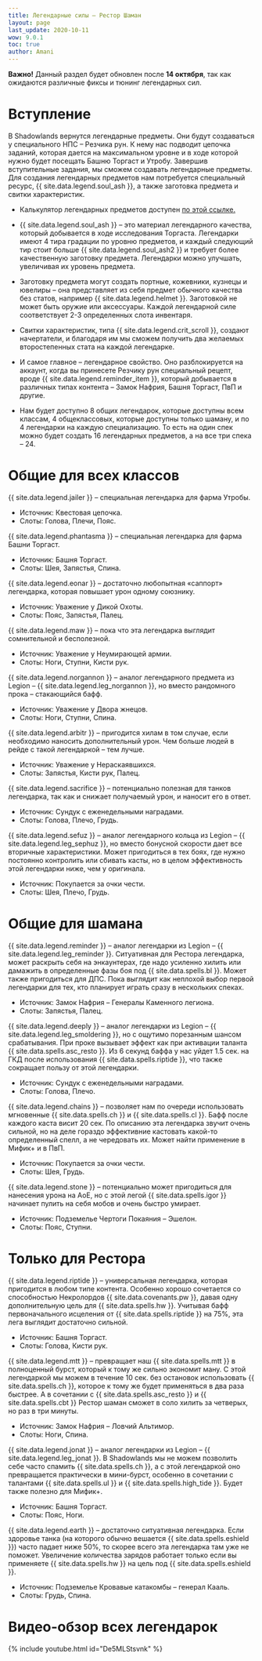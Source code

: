 ```yaml
---
title: Легендарные силы – Рестор Шаман
layout: page
last_update: 2020-10-11 
wow: 9.0.1
toc: true
author: Amani
---
```


**Важно!** Данный раздел будет обновлен после **14 октября**, так как ожидаются различные фиксы и тюнинг легендарных сил.

# Вступление

В Shadowlands вернутся легендарные предметы. Они будут создаваться у специального НПС – Резчика рун. К нему нас подводит цепочка заданий, которая дается на максимальном уровне и в ходе которой нужно будет посещать Башню Торгаст и Утробу. Завершив вступительные задания, мы сможем создавать легендарные предметы. Для создания легендарных предметов нам потребуется специальный ресурс, {{ site.data.legend.soul_ash }}, а также заготовка предмета и свитки характеристик.

* Калькулятор легендарных предметов доступен [по этой ссылке.](https://shadowlands.wowhead.com/legendary-calc/shaman)

* {{ site.data.legend.soul_ash }} – это материал легендарного качества, который добывается в ходе исследования Торгаста. Легендарки имеют 4 тира градации по уровню предметов, и каждый следующий тир стоит больше {{ site.data.legend.soul_ash2 }} и требует более качественную заготовку предмета. Легендарки можно улучшать, увеличивая их уровень предмета.

* Заготовку предмета могут создать портные, кожевники, кузнецы и ювелиры – она представляет из себя предмет обычного качества без статов, например {{ site.data.legend.helmet }}. Заготовкой не может быть оружие или аксессуары. Каждой легендарной силе соответствует 2-3 определенных слота инвентаря.

* Свитки характеристик, типа {{ site.data.legend.crit_scroll }}, создают начертатели, и благодаря им мы сможем получить два желаемых второстепенных стата на каждой легендарке.

* И самое главное – легендарное свойство. Оно разблокируется на аккаунт, когда вы принесете Резчику рун специальный рецепт, вроде {{ site.data.legend.reminder_item }}, который добывается в различных типах контента – Замок Нафрия, Башня Торгаст, ПвП и другие.

* Нам будет доступно 8 общих легендарок, которые доступны всем классам, 4 общеклассовых, которые доступны только шаману, и по 4 легендарки на каждую специализацию. То есть на один спек можно будет создать 16 легендарных предметов, а на все три спека – 24.

# Общие для всех классов

{{ site.data.legend.jailer }} – специальная легендарка для фарма Утробы.  
* Источник: Квестовая цепочка.  
* Слоты: Голова, Плечи, Пояс.

{{ site.data.legend.phantasma }} – специальная легендарка для фарма Башни Торгаст.  
* Источник: Башня Торгаст.  
* Слоты: Шея, Запястья, Спина.

{{ site.data.legend.eonar }} – достаточно любопытная «саппорт» легендарка, которая повышает урон одному союзнику.  
* Источник: Уважение у Дикой Охоты.  
* Слоты: Пояс, Запястья, Палец.

{{ site.data.legend.maw }} – пока что эта легендарка выглядит сомнительной и бесполезной.  
* Источник: Уважение у Неумирающей армии.  
* Слоты: Ноги, Ступни, Кисти рук.

{{ site.data.legend.norgannon }} – аналог легендарного предмета из Legion – {{ site.data.legend.leg_norgannon }}, но вместо рандомного прока – стакающийся бафф.  
* Источник: Уважение у Двора жнецов.  
* Слоты: Ноги, Ступни, Спина.

{{ site.data.legend.arbitr }} – пригодится хилам в том случае, если необходимо наносить дополнительный урон. Чем больше людей в рейде с такой легендаркой – тем лучше.  
* Источник: Уважение у Нераскаявшихся.  
* Слоты: Запястья, Кисти рук, Палец.

{{ site.data.legend.sacrifice }} – потенциально полезная для танков легендарка, так как и снижает получаемый урон, и наносит его в ответ.  
* Источник: Сундук с еженедельными наградами.  
* Слоты: Голова, Плечо, Грудь.

{{ site.data.legend.sefuz }} – аналог легендарного кольца из Legion – {{ site.data.legend.leg_sephuz }}, но вместо бонусной скорости дает все вторичные характеристики. Может пригодиться в тех боях, где нужно постоянно контролить или сбивать касты, но в целом эффективность этой легендарки ниже, чем у оригинала.  
* Источник: Покупается за очки чести.  
* Слоты: Шея, Плечо, Грудь.

# Общие для шамана

{{ site.data.legend.reminder }} – аналог легендарки из Legion – {{ site.data.legend.leg_reminder }}. Ситуативная для Рестора легендарка, может раскрыть себя на энкаунтерах, где надо усиленно хилить или дамажить в определенные фазы боя под {{ site.data.spells.bl }}. Может также пригодиться для ДПС. Пока выглядит как неплохой выбор первой легендарки для тех, кто планирует играть сразу в нескольких спеках.  
* Источник: Замок Нафрия – Генералы Каменного легиона.  
* Слоты: Запястья, Палец.

{{ site.data.legend.deeply }} – аналог легендарки из Legion – {{ site.data.legend.leg_smoldering }}, но с ощутимо порезанным шансом срабатывания. При проке вызывает эффект как при активации таланта {{ site.data.spells.asc_resto }}. Из 6 секунд баффа у нас уйдет 1.5 сек. на ГКД после использования {{ site.data.spells.riptide }}, что также сокращает пользу от этой легендарки.
* Источник: Сундук с еженедельными наградами.  
* Слоты: Голова, Плечо.

{{ site.data.legend.chains }} – позволяет нам по очереди использовать мгновенные {{ site.data.spells.ch }} и {{ site.data.spells.cl }}. Бафф после каждого каста висит 20 сек. По описанию эта легендарка звучит очень сильной, но на деле гораздо эффективние кастовать какой-то определенный спелл, а не чередовать их. Может найти применение в Мифик+ и в ПвП.
* Источник: Покупается за очки чести.  
* Слоты: Шея, Грудь.

{{ site.data.legend.stone }} – потенциально может пригодиться для нанесения урона на АоЕ, но с этой легой {{ site.data.spells.igor }} начинает пулить на себя мобов и очень быстро умирает.  
* Источник: Подземелье Чертоги Покаяния – Эшелон.  
* Слоты: Пояс, Ступни.

# Только для Рестора

{{ site.data.legend.riptide }} – универсальная легендарка, которая пригодится в любом типе контента. Особенно хорошо сочетается со способностью Некролордов {{ site.data.covenants.pw }}, давая одну дополнительную цель для {{ site.data.spells.hw }}. Учитывая бафф первоначального исцеления от {{ site.data.spells.riptide }} на 75%, эта лега выглядит достаточно сильной.  
* Источник: Башня Торгаст.  
* Слоты: Голова, Кисти рук.

{{ site.data.legend.mtt }} – превращает наш {{ site.data.spells.mtt }} в полноценный бурст, который к тому же сильно экономит ману. С этой легендаркой мы можем в течение 10 сек. без остановок использовать {{ site.data.spells.ch }}, которое к тому же будет применяться в два раза быстрее. А в сочетании с {{ site.data.spells.asc_resto }} и {{ site.data.spells.cbt }} Рестор шаман сможет в соло хилить за четверых, но раз в три минуты.  
* Источник: Замок Нафрия – Ловчий Альтимор.  
* Слоты: Ноги, Спина.

{{ site.data.legend.jonat }} – аналог легендарки из Legion – {{ site.data.legend.leg_jonat }}. В Shadowlands мы не можем позволить себе часто спамить {{ site.data.spells.ch }}, а с этой легендаркой оно превращается практически в мини-бурст, особенно в сочетании с талантами {{ site.data.spells.ul }} и {{ site.data.spells.high_tide }}. Будет также полезно для Мифик+.  
* Источник: Башня Торгаст.  
* Слоты: Пояс, Ноги.

{{ site.data.legend.earth }} – достаточно ситуативная легендарка. Если здоровье танка (на которого обычно вешается {{ site.data.spells.eshield }}) часто падает ниже 50%, то скорее всего эта легендарка там уже не поможет. Увеличение количества зарядов работает только если вы применяете {{ site.data.spells.hw }} на цель под {{ site.data.spells.eshield }}.  
* Источник: Подземелье Кровавые катакомбы – генерал Кааль.  
* Слоты: Грудь, Спина.

# Видео-обзор всех легендарок

{% include youtube.html id="De5MLStsvnk" %}
